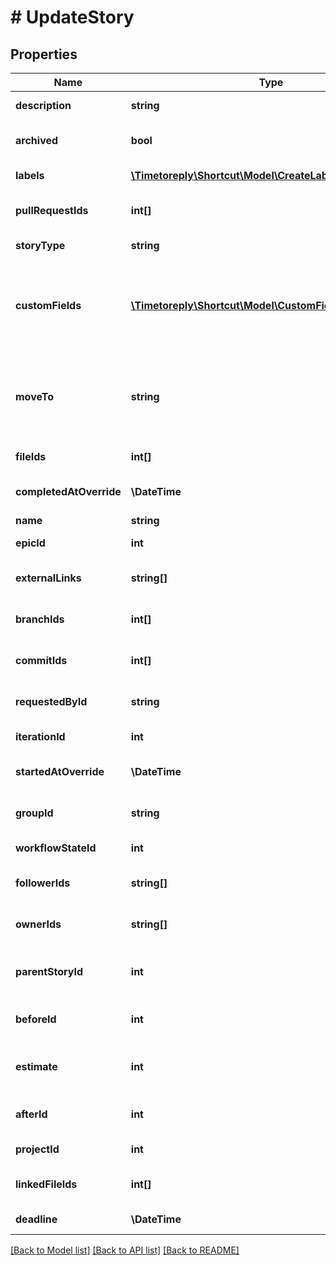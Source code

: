 # # UpdateStory

## Properties

Name | Type | Description | Notes
------------ | ------------- | ------------- | -------------
**description** | **string** | The description of the story. | [optional]
**archived** | **bool** | True if the story is archived, otherwise false. | [optional]
**labels** | [**\Timetoreply\Shortcut\Model\CreateLabelParams[]**](CreateLabelParams.md) | An array of labels attached to the story. | [optional]
**pullRequestIds** | **int[]** | An array of IDs of Pull/Merge Requests attached to the story. | [optional]
**storyType** | **string** | The type of story (feature, bug, chore). | [optional]
**customFields** | [**\Timetoreply\Shortcut\Model\CustomFieldValueParams[]**](CustomFieldValueParams.md) | A map specifying a CustomField ID and CustomFieldEnumValue ID that represents an assertion of some value for a CustomField. | [optional]
**moveTo** | **string** | One of \&quot;first\&quot; or \&quot;last\&quot;. This can be used to move the given story to the first or last position in the workflow state. | [optional]
**fileIds** | **int[]** | An array of IDs of files attached to the story. | [optional]
**completedAtOverride** | **\DateTime** | A manual override for the time/date the Story was completed. | [optional]
**name** | **string** | The title of the story. | [optional]
**epicId** | **int** | The ID of the epic the story belongs to. | [optional]
**externalLinks** | **string[]** | An array of External Links associated with this story. | [optional]
**branchIds** | **int[]** | An array of IDs of Branches attached to the story. | [optional]
**commitIds** | **int[]** | An array of IDs of Commits attached to the story. | [optional]
**requestedById** | **string** | The ID of the member that requested the story. | [optional]
**iterationId** | **int** | The ID of the iteration the story belongs to. | [optional]
**startedAtOverride** | **\DateTime** | A manual override for the time/date the Story was started. | [optional]
**groupId** | **string** | The ID of the group to associate with this story | [optional]
**workflowStateId** | **int** | The ID of the workflow state to put the story in. | [optional]
**followerIds** | **string[]** | An array of UUIDs of the followers of this story. | [optional]
**ownerIds** | **string[]** | An array of UUIDs of the owners of this story. | [optional]
**parentStoryId** | **int** | The parent story id. If you want to unset this value set parent_story_id to null. | [optional]
**beforeId** | **int** | The ID of the story we want to move this story before. | [optional]
**estimate** | **int** | The numeric point estimate of the story. Can also be null, which means unestimated. | [optional]
**afterId** | **int** | The ID of the story we want to move this story after. | [optional]
**projectId** | **int** | The ID of the project the story belongs to. | [optional]
**linkedFileIds** | **int[]** | An array of IDs of linked files attached to the story. | [optional]
**deadline** | **\DateTime** | The due date of the story. | [optional]

[[Back to Model list]](../../README.md#models) [[Back to API list]](../../README.md#endpoints) [[Back to README]](../../README.md)
